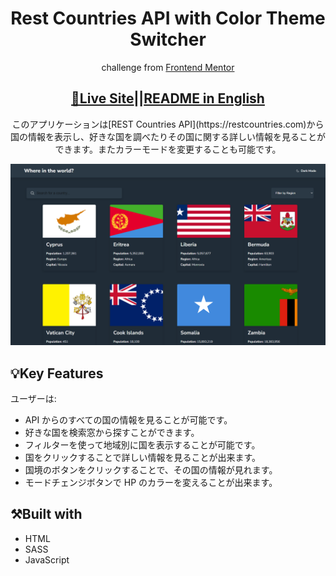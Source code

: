 <h1 align="center">Rest Countries API with Color Theme Switcher</h1>

<p align="center">challenge from <a href="https://www.frontendmentor.io">Frontend Mentor</a></p>
<h2 align="center"><a href="https://fm-rest-countries-api1.netlify.app/">🚀Live Site</a>||<a href="./README.md">README in English</h2></a>
<p align="center">このアプリケーションは[REST Countries API](https://restcountries.com)から国の情報を表示し、好きな国を調べたりその国に関する詳しい情報を見ることができます。またカラーモードを変更することも可能です。</p>

![Completed Rest Countries API](./design/screenshot.png)

## 💡Key Features

ユーザーは:

- API からのすべての国の情報を見ることが可能です。
- 好きな国を検索窓から探すことができます。
- フィルターを使って地域別に国を表示することが可能です。
- 国をクリックすることで詳しい情報を見ることが出来ます。
- 国境のボタンをクリックすることで、その国の情報が見れます。
- モードチェンジボタンで HP のカラーを変えることが出来ます。

## ⚒️Built with

- HTML
- SASS
- JavaScript
